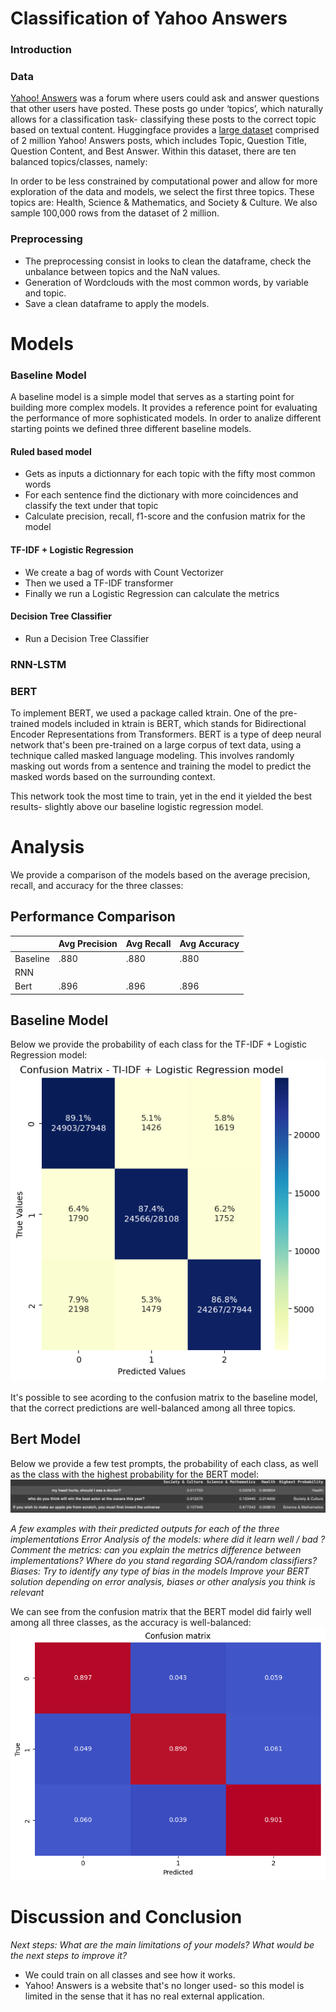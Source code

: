 # Classification of Yahoo Answers

### Introduction

### Data

[Yahoo! Answers](https://en.wikipedia.org/wiki/Yahoo!_Answers) was a forum where users could ask and answer questions that other users have posted. These posts go under ‘topics’, which naturally allows for a classification task- classifying these posts to the correct topic based on textual content. Huggingface provides a [large dataset](https://huggingface.co/datasets/yahoo_answers_topics) comprised of 2 million Yahoo! Answers posts, which includes Topic, Question Title, Question Content, and Best Answer. Within this dataset, there are ten balanced topics/classes, namely:

In order to be less constrained by computational power and allow for more exploration of the data and models, we select the first three topics. These topics are: Health, Science & Mathematics,  and Society & Culture. We also sample 100,000 rows from the dataset of 2 million.


### Preprocessing

+ The preprocessing consist in looks to clean the dataframe, check the unbalance between topics and the NaN values.
+ Generation of Wordclouds with the most common words, by variable and topic.
+ Save a clean dataframe to apply the models.

# Models

### Baseline Model 

A baseline model is a simple model that serves as a starting point for building more complex models. It provides a reference point for evaluating the performance of more sophisticated models.
In order to analize different starting points we defined three different baseline models.

#### Ruled based model

+ Gets as inputs a dictionnary for each topic with the fifty most common words
+ For each sentence find the dictionary with more coincidences and classify the text under that topic
+ Calculate precision, recall, f1-score and the confusion matrix for the model

#### TF-IDF + Logistic Regression

+ We create a bag of words with Count Vectorizer 
+ Then we used a TF-IDF transformer
+ Finally we run a Logistic Regression can calculate the metrics

#### Decision Tree Classifier

+ Run a Decision Tree Classifier 

### RNN-LSTM

### BERT
To implement BERT, we used a package called ktrain. One of the pre-trained models included in ktrain is BERT, which stands for Bidirectional Encoder Representations from Transformers. BERT is a type of deep neural network that's been pre-trained on a large corpus of text data, using a technique called masked language modeling. This involves randomly masking out words from a sentence and training the model to predict the masked words based on the surrounding context.

This network took the most time to train, yet in the end it yielded the best results- slightly above our baseline logistic regression model.

# Analysis

We provide a comparison of the models based on the average precision, recall, and accuracy for the three classes:
## Performance Comparison
|                      | Avg Precision | Avg Recall | Avg Accuracy |
|----------------------|---------------|------------|--------------|
| Baseline             |     .880      |    .880    |     .880     |
| RNN                  |               |            |              |
| Bert                 |     .896      |    .896    |     .896     |

## Baseline Model
Below we provide the probability of each class for the TF-IDF + Logistic Regression model:
![TF_IDF_Logistic_regression.png](https://github.com/djtom98/NLP_yahoo_questions/blob/main/images/TF_IDF_Logistic_regression.png)

It's possible to see acording to the confusion matrix to the baseline model, that the correct predictions are well-balanced among all three topics.

## Bert Model
Below we provide a few test prompts, the probability of each class, as well as the class with the highest probability for the BERT model:
![example predictions](https://github.com/djtom98/NLP_yahoo_questions/blob/main/images/example_predictions.png)

*A few examples with their predicted outputs for each of the three implementations
Error Analysis of the models: where did it learn well / bad ?
Comment the metrics: can you explain the metrics difference between implementations? Where do you stand regarding SOA/random classifiers?
Biases: Try to identify any type of bias in the models
Improve your BERT solution depending on error analysis, biases or other analysis you think is relevant*

We can see from the confusion matrix that the BERT model did fairly well among all three classes, as the accuracy is well-balanced:
![Bert Confusion Matrix](https://github.com/djtom98/NLP_yahoo_questions/blob/main/images/BERT_CM.png)

# Discussion and Conclusion
*Next steps: What are the main limitations of your models? What would be the next steps to improve it?*

- We could train on all classes and see how it works.
- Yahoo! Answers is a website that's no longer used- so this model is limited in the sense that it has no real external application.
